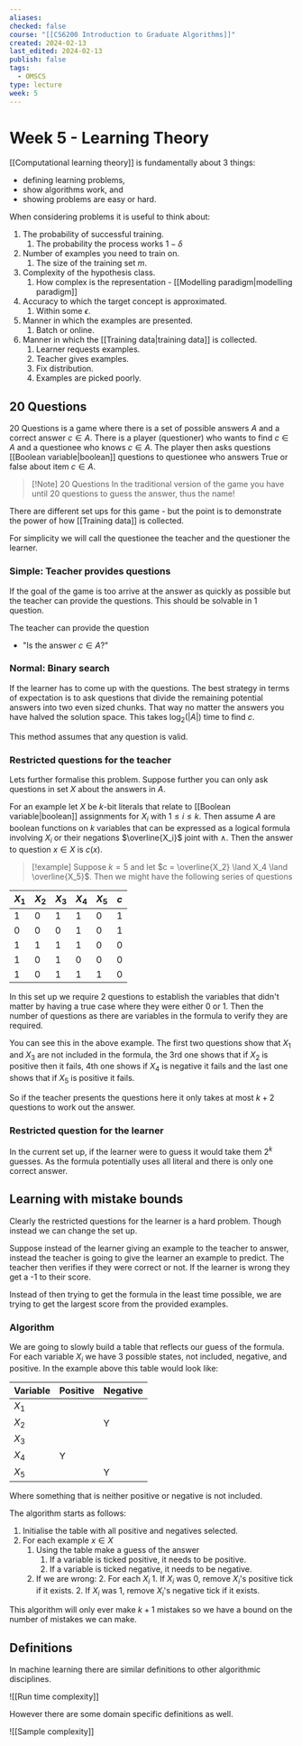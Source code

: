 ```yaml
---
aliases: 
checked: false
course: "[[CS6200 Introduction to Graduate Algorithms]]"
created: 2024-02-13
last_edited: 2024-02-13
publish: false
tags:
  - OMSCS
type: lecture
week: 5
---
```

# Week 5 - Learning Theory

[[Computational learning theory]] is fundamentally about 3 things:
- defining learning problems,
- show algorithms work, and
- showing problems are easy or hard. 

When considering problems it is useful to think about:
1. The probability of successful training.
	1. The probability the process works $1 - \delta$ 
2. Number of examples you need to train on.
	1. The size of the training set $m$.
3. Complexity of the hypothesis class.
	1. How complex is the representation - [[Modelling paradigm|modelling paradigm]]
4. Accuracy to which the target concept is approximated. 
	1. Within some $\epsilon$.
5. Manner in which the examples are presented.
	1. Batch or online.
6. Manner in which the [[Training data|training data]] is collected.
	1. Learner requests examples.
	2. Teacher gives examples.
	3. Fix distribution.
	4. Examples are picked poorly.

## 20 Questions

20 Questions is a game where there is a set of possible answers $A$ and a correct answer $c \in A$. There is a player (questioner) who wants to find $c \in A$ and a questionee who knows $c \in A$. The player then asks questions [[Boolean variable|boolean]] questions to questionee who answers True or false about item $c \in A$. 

> [!Note] 20 Questions
> In the traditional version of the game you have until 20 questions to guess the answer, thus the name!

There are different set ups for this game - but the point is to demonstrate the power of how [[Training data]] is collected. 

For simplicity we will call the questionee the teacher and the questioner the learner. 

### Simple: Teacher provides questions

If the goal of the game is too arrive at the answer as quickly as possible but the teacher can provide the questions. This should be solvable in 1 question.

The teacher can provide the question
- "Is the answer $c \in A$?"

### Normal: Binary search

If the learner has to come up with the questions. The best strategy in terms of expectation is to ask questions that divide the remaining potential answers into two even sized chunks. That way no matter the answers you have halved the solution space. This takes $\log_2(\vert A \vert)$ time to find $c$.

This method assumes that any question is valid.

### Restricted questions for the teacher

Lets further formalise this problem. Suppose further you can only ask questions in set $X$ about the answers in $A$.

For an example let $X$ be $k$-bit literals that relate to [[Boolean variable|boolean]] assignments for $X_i$ with $1 \leq i \leq k$. Then assume $A$ are boolean functions on $k$ variables that can be expressed as a logical formula involving $X_i$ or their negations $\overline{X_i}$ joint with $\land$. Then the answer to question $x \in X$ is $c(x)$.

>[!example]
>Suppose $k = 5$ and let $c = \overline{X_2} \land X_4 \land \overline{X_5}$. Then we might have the following series of questions

| $X_1$ | $X_2$ | $X_3$ | $X_4$ | $X_5$ | $c$ |
| ----- | ----- | ----- | ----- | ----- | --- |
| 1     | 0     | 1     | 1     | 0     | 1   |
| 0     | 0     | 0     | 1     | 0     | 1   |
| 1     | 1     | 1     | 1     | 0     | 0   |
| 1     | 0     | 1     | 0     | 0     | 0   |
| 1     | 0     | 1     | 1     | 1     | 0    |

In this set up we require 2 questions to establish the variables that didn't matter by having a true case where they were either 0 or 1. Then the number of questions as there are variables in the formula to verify they are required. 

You can see this in the above example. The first two questions show that $X_1$ and $X_3$ are not included in the formula, the 3rd one shows that if $X_2$ is positive then it fails, 4th one shows if $X_4$ is negative it fails and the last one shows that if $X_5$ is positive it fails.

So if the teacher presents the questions here it only takes at most $k + 2$ questions to work out the answer.

### Restricted question for the learner

In the current set up, if the learner were to guess it would take them $2^k$ guesses. As the formula potentially uses all literal and there is only one correct answer.

## Learning with mistake bounds

Clearly the restricted questions for the learner is a hard problem. Though instead we can change the set up.

Suppose instead of the learner giving an example to the teacher to answer, instead the teacher is going to give the learner an example to predict. The teacher then verifies if they were correct or not. If the learner is wrong they get a -1 to their score.

Instead of then trying to get the formula in the least time possible, we are trying to get the largest score from the provided examples.



### Algorithm

We are going to slowly build a table that reflects our guess of the formula. For each variable $X_i$ we have 3 possible states, not included, negative, and positive. In the example above this table would look like:

| Variable | Positive | Negative |
| ---- | ---- | ---- |
| $X_1$ |  |  |
| $X_2$ |  | Y |
| $X_3$ |  |  |
| $X_4$ | Y |  |
| $X_5$ |  | Y |

Where something that is neither positive or negative is not included.

The algorithm starts as follows:
1. Initialise the table with all positive and negatives selected.
2. For each example $x \in X$
	1. Using the table make a guess of the answer
		1. If a variable is ticked positive, it needs to be positive.
		2. If a variable is ticked negative, it needs to be negative.
	2. If we are wrong:
		2. For each $X_i$
			1. If $X_i$ was 0, remove $X_i$'s positive tick if it exists.
			2. If $X_i$ was 1, remove $X_i$'s negative tick if it exists.

This algorithm will only ever make $k+1$ mistakes so we have a bound on the number of mistakes we can make.

## Definitions

In machine learning there are similar definitions to other algorithmic disciplines.

![[Run time complexity]]

However there are some domain specific definitions as well.

![[Sample complexity]]


